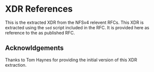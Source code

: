 # XDR References

This is the extracted XDR from the NFSv4 relevent RFCs.  This XDR is
extracted using the `sed` script included in the RFC.  It is provided here
as reference to the as published RFC.

## Acknowldgements

Thanks to Tom Haynes for providing the initial version of this XDR
extraction.


